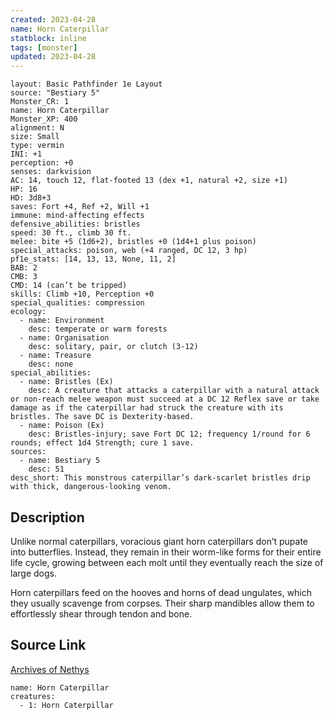 ```yaml
---
created: 2023-04-28
name: Horn Caterpillar
statblock: inline
tags: [monster]
updated: 2023-04-28
---
```

```statblock
layout: Basic Pathfinder 1e Layout
source: "Bestiary 5"
Monster_CR: 1
name: Horn Caterpillar
Monster_XP: 400
alignment: N
size: Small
type: vermin
INI: +1
perception: +0
senses: darkvision
AC: 14, touch 12, flat-footed 13 (dex +1, natural +2, size +1)
HP: 16
HD: 3d8+3
saves: Fort +4, Ref +2, Will +1
immune: mind-affecting effects
defensive_abilities: bristles
speed: 30 ft., climb 30 ft.
melee: bite +5 (1d6+2), bristles +0 (1d4+1 plus poison)
special_attacks: poison, web (+4 ranged, DC 12, 3 hp)
pf1e_stats: [14, 13, 13, None, 11, 2]
BAB: 2
CMB: 3
CMD: 14 (can’t be tripped)
skills: Climb +10, Perception +0
special_qualities: compression
ecology:
  - name: Environment
    desc: temperate or warm forests
  - name: Organisation
    desc: solitary, pair, or clutch (3-12)
  - name: Treasure
    desc: none
special_abilities:
  - name: Bristles (Ex)
    desc: A creature that attacks a caterpillar with a natural attack or non-reach melee weapon must succeed at a DC 12 Reflex save or take damage as if the caterpillar had struck the creature with its bristles. The save DC is Dexterity-based.
  - name: Poison (Ex)
    desc: Bristles-injury; save Fort DC 12; frequency 1/round for 6 rounds; effect 1d4 Strength; cure 1 save.
sources:
  - name: Bestiary 5
    desc: 51
desc_short: This monstrous caterpillar’s dark-scarlet bristles drip with thick, dangerous-looking venom.
```
## Description
Unlike normal caterpillars, voracious giant horn caterpillars don’t pupate into butterflies. Instead, they remain in their worm-like forms for their entire life cycle, growing between each molt until they eventually reach the size of large dogs.

Horn caterpillars feed on the hooves and horns of dead ungulates, which they usually scavenge from corpses. Their sharp mandibles allow them to effortlessly shear through tendon and bone.
## Source Link
[Archives of Nethys](https://aonprd.com/MonsterDisplay.aspx?ItemName=Horn%20Caterpillar)
```encounter-table
name: Horn Caterpillar
creatures:
  - 1: Horn Caterpillar
```
